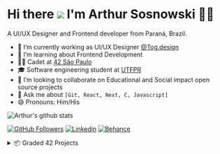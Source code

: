 <h1 align='left'>
  Hi there <img src="https://media.giphy.com/media/hvRJCLFzcasrR4ia7z/giphy.gif" width="35px"> I'm Arthur Sosnowski 👨‍💻
</h1>

<p align='left'>
  A UI/UX Designer and Frontend developer from Paraná, Brazil.
</p>

- 🔭 I’m currently working as UI/UX Designer [@Tog.design](https://tog.design/)
- 🌱 I’m learning about Frontend Development
- 👨‍🚀 Cadet at [42 São Paulo](https://www.42sp.org.br/)
- 🎓 Software engineering student at [UTFPR](https://coens.dv.utfpr.edu.br/site/)
- 👯 I’m looking to collaborate on Educational and Social impact open source projects
- 💬 Ask me about `[Git, React, Next, C, Javascript]` 
- 😄 Pronouns: Him/His
<!--
- 🤔 I’m looking for help with ...
- 📫 How to reach me: ...
- 😄 Pronouns: ...
- ⚡ Fun fact: I have a tattoo written `git commit -m "first tattoo"` -->

![Arthur's github stats](https://github-readme-stats.vercel.app/api?username=Kastango&show_icons=true&theme=github_dark&count_private=true)

[![GitHub Followers](https://img.shields.io/github/followers/Kastango?style=for-the-badge&labelColor=0D0D0D&logo=Github&Color=white)](https://github.com/Kastango)
[![Linkedin](https://img.shields.io/badge/-LinkedIn-060606?style=for-the-badge&labelColor=0D0D0D&logo=Linkedin&Color=white)](https://www.linkedin.com/in/arthur-sosnowski/)
[![Behance](https://img.shields.io/badge/-Behance-blue?style=for-the-badge&logo=behance&logoColor=white)](https://www.behance.net/ArthurSosnowski)

<details>
  <summary>📦 Graded 42 Projects</summary>
  
  

| Name                 | A short summary                              | Badge   |
| -------------------- | -------------------------------------------- | ------- |
| [libft](https://github.com/Kastango/libft) | Libft is an individual project at 42 that requires us to re-create some C standard library functions including some additional ones that can be used later to build a library of useful functions for the rest of the program.  | <img src="./icons/libfte.png" width="100"> |
<!-- | Content Cell         | Content Cell                                | link | -->
  
</details>

